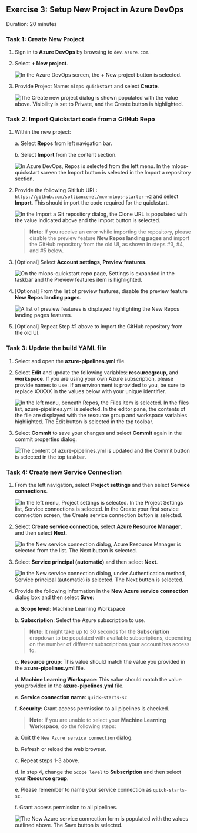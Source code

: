 ## Exercise 3: Setup New Project in Azure DevOps

Duration: 20 minutes

### Task 1: Create New Project

1. Sign in to **Azure DevOps** by  browsing to ```dev.azure.com```.

2. Select **+ New project**.

    ![In the Azure DevOps screen, the + New project button is selected.](media/devops-project-01.png 'Create new project')

3. Provide Project Name: `mlops-quickstart` and select **Create**.

    ![The Create new project dialog is shown populated with the value above. Visibility is set to Private, and the Create button is highlighted.](media/devops-project-02.png 'Create New Project Dialog')

### Task 2: Import Quickstart code from a GitHub Repo

1. Within the new project:

   a. Select **Repos** from left navigation bar.

   b. Select **Import** from the content section.

    ![In Azure DevOps, Repos is selected from the left menu. In the mlops-quickstart screen the Import button is selected in the Import a repository section.](media/devops-project-03.png 'Azure DevOps Repos')

2. Provide the following GitHub URL: `https://github.com/solliancenet/mcw-mlops-starter-v2` and select **Import**. This should import the code required for the quickstart.

    ![In the Import a Git repository dialog, the Clone URL is populated with the value indicated above and the Import button is selected.](media/devops-project-04.png 'Import a Git repository dialog')

    > **Note**: If you receive an error while importing the repository, please disable the preview feature **New Repos landing pages** and import the GitHub repository from the old UI, as shown in steps #3, #4, and #5 below.

3. [Optional] Select **Account settings, Preview features**.

    ![On the mlops-quickstart repo page, Settings is expanded in the taskbar and the Preview features item is highlighted.](media/preview_features-01.png 'Preview features')

4. [Optional] From the list of preview features, disable the preview feature **New Repos landing pages**.

   ![A list of preview features is displayed highlighting the New Repos landing pages features.](media/preview_features-02.png 'Disable New Repos landing pages')

5. [Optional] Repeat Step #1 above to import the GitHub repository from the old UI.

### Task 3: Update the build YAML file

1. Select and open the **azure-pipelines.yml** file.

2. Select **Edit** and update the following variables: **resourcegroup**, and **workspace**. If you are using your own Azure subscription, please provide names to use. If an environment is provided to you, be sure to replace XXXXX in the values below with your unique identifier.

    ![In the left menu, beneath Repos, the Files item is selected. In the files list, azure-pipelines.yml is selected. In the editor pane, the contents of the file are displayed with the resource group and workspace variables highlighted. The Edit button is selected in the top toolbar.](media/devops-build-pipeline-01.png 'Edit Build YAML file')

3. Select **Commit** to save your changes and select **Commit** again in the commit properties dialog.

    ![The content of azure-pipelines.yml is updated and the Commit button is selected in the top taskbar.](media/devops-build-pipeline-02.png 'Commit Build YAML file')

### Task 4: Create new Service Connection

1. From the left navigation, select **Project settings** and then select **Service connections**.

    ![In the left menu, Project settings is selected. In the Project Settings list, Service connections is selected. In the Create your first service connection screen, the Create service connection button is selected.](media/devops-build-pipeline-03.png 'Service Connections')

2. Select **Create service connection**, select **Azure Resource Manager**, and then select **Next**.

    ![In the New service connection dialog, Azure Resource Manager is selected from the list. The Next button is selected.](media/devops-build-pipeline-04.png 'Azure Resource Manager')

3. Select **Service principal (automatic)** and then select **Next**.

    ![In the New service connection dialog, under Authentication method, Service principal (automatic) is selected. The Next button is selected.](media/devops-build-pipeline-05.png 'Service principal authentication')

4. Provide the following information in the **New Azure service connection** dialog box and then select **Save**:

    a. **Scope level**: Machine Learning Workspace

    b. **Subscription**: Select the Azure subscription to use.

    > **Note**: It might take up to 30 seconds for the **Subscription** dropdown to be populated with available subscriptions, depending on the number of different subscriptions your account has access to.

    c. **Resource group**: This value should match the value you provided in the **azure-pipelines.yml** file.

    d. **Machine Learning Workspace**: This value should match the value you provided in the **azure-pipelines.yml** file.

    e. **Service connection name**: `quick-starts-sc`

    f. **Security**: Grant access permission to all pipelines is checked.
    
    >**Note**: If you are unable to select your **Machine Learning Workspace**, do the following steps:

    a. Quit the `New Azure service connection` dialog.
    
    b. Refresh or reload the web browser.
    
    c. Repeat steps 1-3 above.
    
    d. In step 4, change the `Scope level` to **Subscription** and then select your **Resource group**.
    
    e. Please remember to name your service connection as `quick-starts-sc`.
    
    f. Grant access permission to all pipelines.


    ![The New Azure service connection form is populated with the values outlined above. The Save button is selected.](media/devops-build-pipeline-06.png 'Add an Azure Resource Manager service connection dialog')
